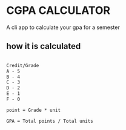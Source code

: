# CGPA CALCULATOR

A cli app to calculate your gpa for a semester

## how it is calculated

```latex

Credit/Grade
A - 5
B - 4
C - 3
D - 2
E - 1
F - 0

point = Grade * unit

GPA = Total points / Total units


```
